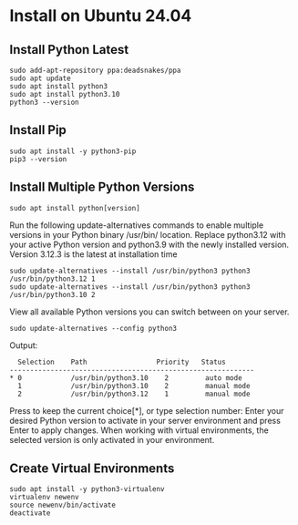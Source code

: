 # Install on Ubuntu 24.04


## Install Python Latest
```
sudo add-apt-repository ppa:deadsnakes/ppa
sudo apt update
sudo apt install python3
sudo apt install python3.10
python3 --version
```


## Install Pip
```
sudo apt install -y python3-pip
pip3 --version
```


## Install Multiple Python Versions
```
sudo apt install python[version]
```

Run the following update-alternatives commands to enable multiple versions in your Python binary /usr/bin/ location. Replace python3.12 with your active Python version and python3.9 with the newly installed version.
Version 3.12.3 is the latest at installation time
```
sudo update-alternatives --install /usr/bin/python3 python3 /usr/bin/python3.12 1
sudo update-alternatives --install /usr/bin/python3 python3 /usr/bin/python3.10 2
```

View all available Python versions you can switch between on your server.
```
sudo update-alternatives --config python3
```

Output:
```
  Selection    Path                 Priority   Status
------------------------------------------------------------
* 0            /usr/bin/python3.10    2         auto mode
  1            /usr/bin/python3.10    2         manual mode
  2            /usr/bin/python3.12    1         manual mode
```
Press <enter> to keep the current choice[*], or type selection number: 
Enter your desired Python version to activate in your server environment and press Enter to apply changes. When working with virtual environments, the selected version is only activated in your environment.


## Create Virtual Environments
```
sudo apt install -y python3-virtualenv
virtualenv newenv
source newenv/bin/activate
deactivate
```
